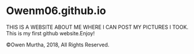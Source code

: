 # Owenm06.github.io
THIS IS A WEBSITE ABOUT ME WHERE I CAN POST MY PICTURES I TOOK.
This is my first github website.Enjoy!
 <p> ©Owen Murtha, 2018, All Rights Reserved. </p>
